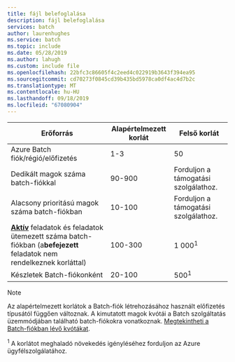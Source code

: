 ```yaml
---
title: fájl belefoglalása
description: fájl belefoglalása
services: batch
author: laurenhughes
ms.service: batch
ms.topic: include
ms.date: 05/28/2019
ms.author: lahugh
ms.custom: include file
ms.openlocfilehash: 22bfc3c86605f4c2eed4c022919b3643f394ea95
ms.sourcegitcommit: cd70273f0845cd39b435bd5978ca0df4ac4d7b2c
ms.translationtype: MT
ms.contentlocale: hu-HU
ms.lasthandoff: 09/18/2019
ms.locfileid: "67080904"
---
```

| **Erőforrás** | **Alapértelmezett korlát** | **Felső korlát** |
| --- | --- | --- |
| Azure Batch fiók/régió/előfizetés | 1-3 |50 |
| Dedikált magok száma batch-fiókkal | 90-900 | Forduljon a támogatási szolgálathoz. |
| Alacsony prioritású magok száma batch-fiókban | 10-100 | Forduljon a támogatási szolgálathoz. |
| **[Aktív](https://docs.microsoft.com/rest/api/batchservice/job/get#jobstate)** feladatok és feladatok ütemezett száma batch-fiókban (a**befejezett** feladatok nem rendelkeznek korláttal) | 100-300 | 1 000<sup>1</sup> |
| Készletek Batch-fiókonként | 20-100 | 500<sup>1</sup> |

> [!NOTE]
> Az alapértelmezett korlátok a Batch-fiók létrehozásához használt előfizetés típusától függően változnak. A kimutatott magok kvótái a Batch szolgáltatás üzemmódjában található batch-fiókokra vonatkoznak. [Megtekintheti a Batch-fiókban lévő kvótákat](../articles/batch/batch-quota-limit.md#view-batch-quotas).

<sup>1</sup> A korlátot meghaladó növekedés igényléséhez forduljon az Azure ügyfélszolgálatához.
